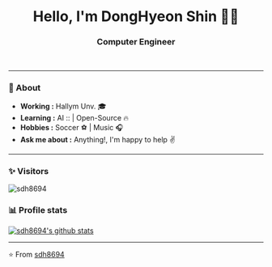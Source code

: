 <h1 align="center"> Hello, I'm DongHyeon Shin 👨‍💻 </h1>

<h3 align="center">  Computer Engineer </h3> <br>

---------------------------------------------------------------------------------------------------------------------------------------------------------------------------------
### 🤔 About
-  **Working :**  Hallym Unv. 🎓
-  **Learning :** AI :: | Open-Source :fire:	
-  **Hobbies :** Soccer :soccer: | Music :headphones:
-  **Ask me about :** Anything!, I'm happy to help :v:

---------------------------------------------------------------------------------------------------------------------------------------------------------------------------------
### ✨ Visitors 

<p align="left"> <img src="https://komarev.com/ghpvc/?username=sdh8694" alt="sdh8694" /> </p>

### 📊 Profile stats

[![sdh8694's github stats](https://github-readme-stats.vercel.app/api?username=sdh8694&show_icons=true&title_color=fff&icon_color=79ff97&text_color=9f9f9f&bg_color=151515)](https://github.com/sd8694/github-readme-stats)

-------------------------------------------------------------------------------------------------------------------------------------------------------------------------------

⭐️ From [sdh8694](http://www.github.com/sdh8694)
